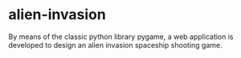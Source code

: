 # alien-invasion
 By means of the classic python library pygame, a web application is developed to design an alien invasion spaceship shooting game.
